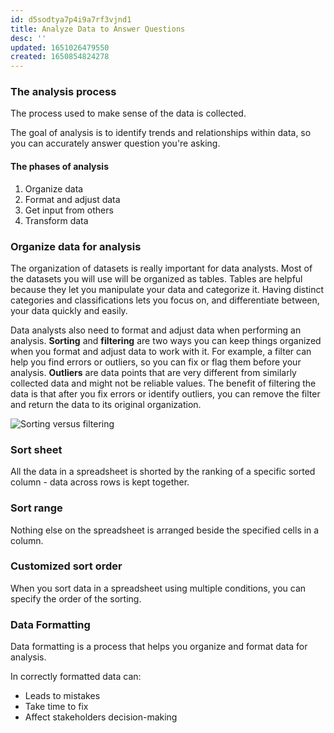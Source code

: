 ```yaml
---
id: d5sodtya7p4i9a7rf3vjnd1
title: Analyze Data to Answer Questions
desc: ''
updated: 1651026479550
created: 1650854824278
---
```


### The analysis process

The process used to make sense of the data is collected.

The goal of analysis is to identify trends and relationships within data, so you can accurately answer question you're asking.

#### The phases of analysis

1. Organize data
2. Format and adjust data
3. Get input from others
4. Transform data

### Organize data for analysis

The organization of datasets is really important for data analysts. Most of the datasets you will use will be organized as tables. Tables are helpful because they let you manipulate your data and categorize it. Having distinct categories and classifications lets you focus on, and differentiate between, your data quickly and easily.

Data analysts also need to format and adjust data when performing an analysis. **Sorting** and **filtering** are two ways you can keep things organized when you format and adjust data to work with it. For example, a filter can help you find errors or outliers, so you can fix or flag them before your analysis. **Outliers** are data points that are very different from similarly collected data and might not be reliable values. The benefit of filtering the data is that after you fix errors or identify outliers, you can remove the filter and return the data to its original organization.

![Sorting versus filtering](/assets/images/2022-04-26-07-06-10.png)


### Sort sheet

All the data in a spreadsheet is shorted by the ranking of a specific sorted column - data across rows is kept together.

### Sort range

Nothing else on the spreadsheet is arranged beside the specified cells in a column.

### Customized sort order

When you sort data in a spreadsheet using multiple conditions, you can specify the order of the sorting.

### Data Formatting

Data formatting is a process that helps you organize and format data for analysis.

In correctly formatted data can:

- Leads to mistakes
- Take time to fix
- Affect stakeholders decision-making
